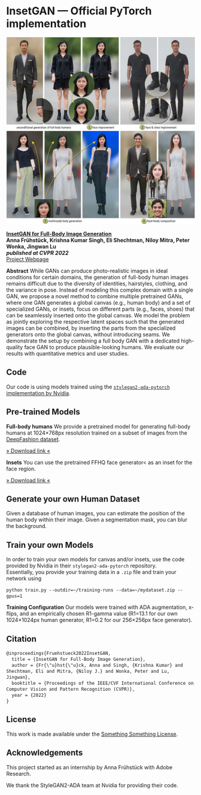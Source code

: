 # InsetGAN &mdash; Official PyTorch implementation

![Teaser image](./docs/insetgan_applications.jpg)


<a href='https://arxiv.org/abs/2203.07293'>**InsetGAN for Full-Body Image Generation**</a><br>
****Anna Frühstück, Krishna Kumar Singh, Eli Shechtman, Niloy Mitra, Peter Wonka, Jingwan Lu****<br>
***published at CVPR 2022***<br>
[Project Webpage](afruehstueck.github.io/insetgan)

**Abstract**
While GANs can produce photo-realistic images in ideal conditions for certain domains, the generation of full-body human images remains difficult due to the diversity of identities, hairstyles, clothing, and the variance in pose. Instead of modeling this complex domain with a single GAN, we propose a novel method to combine multiple pretrained GANs, where one GAN generates a global canvas (e.g., human body) and a set of specialized GANs, or insets, focus on different parts (e.g., faces, shoes) that can be seamlessly inserted onto the global canvas. We model the problem as jointly exploring the respective latent spaces such that the generated images can be combined, by inserting the parts from the specialized generators onto the global canvas, without introducing seams. We demonstrate the setup by combining a full body GAN with a dedicated high-quality face GAN to produce plausible-looking humans. We evaluate our results with quantitative metrics and user studies.

## Code
Our code is using models trained using the <a href='https://github.com/NVlabs/stylegan2-ada-pytorch'>`stylegan2-ada-pytorch` implementation by Nvidia</a>.


## Pre-trained Models
**Full-body humans**
We provide a pretrained model for generating full-body humans at 1024×768px resolution trained on a subset of images from the <a href='http://mmlab.ie.cuhk.edu.hk/projects/DeepFashion/FashionSynthesis.html'>DeepFashion dataset</a>.

[» Download link «](https://www.dropbox.com/s/e9wf6e8mle4ifzf/DeepFashion_1024x768.pkl)


**Insets**
You can use the pretrained FFHQ face generator< as an inset for the face region.

[» Download link «](https://nvlabs-fi-cdn.nvidia.com/stylegan2-ada-pytorch/pretrained/ffhq.pkl)


## Generate your own Human Dataset
Given a database of human images, you can estimate the position of the human body within their image. Given a segmentation mask, you can blur the background.

## Train your own Models

In order to train your own models for canvas and/or insets, use the code provided by Nvidia in their `stylegan2-ada-pytorch` repository.  
Essentially, you provide your training data in a `.zip` file and train your network using
```
python train.py --outdir=~/training-runs --data=~/mydataset.zip --gpus=1
```
**Training Configuration**
Our models were trained with ADA augmentation, x-flips, and an empirically chosen R1-gamma value (R1=13.1 for our own 1024×1024px human generator, R1=0.2 for our 256×256px face generator).

## Citation
```
@inproceedings{Fruehstueck2022InsetGAN,
  title = {InsetGAN for Full-Body Image Generation},
  author = {Fr{\"u}hst{\"u}ck, Anna and Singh, {Krishna Kumar} and Shechtman, Eli and Mitra, {Niloy J.} and Wonka, Peter and Lu, Jingwan},
  booktitle = {Proceedings of the IEEE/CVF International Conference on Computer Vision and Pattern Recognition (CVPR)},
  year = {2022}
}
```

## License
This work is made available under the [Something Something License]().

## Acknowledgements
This project started as an internship by Anna Frühstück with Adobe Research.

We thank the StyleGAN2-ADA team at Nvidia for providing their code.